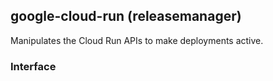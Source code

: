 <!-- This file was generated via `make gen/integrations-hcl` -->
## google-cloud-run (releasemanager)

Manipulates the Cloud Run APIs to make deployments active.

### Interface

